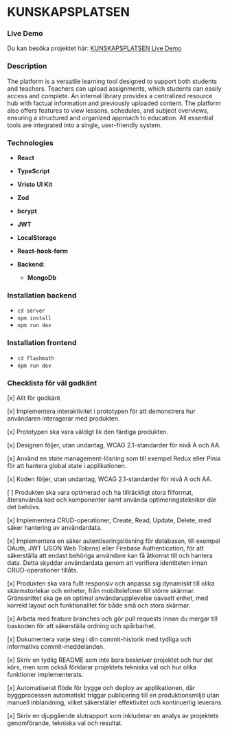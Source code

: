 # KUNSKAPSPLATSEN

### Live Demo

Du kan besöka projektet här: [KUNSKAPSPLATSEN Live Demo](https://frabjous-crumble-5798cb.netlify.app/)

### Description

The platform is a versatile learning tool designed to support both students and teachers. Teachers can upload assignments, which students can easily access and complete. An internal library provides a centralized resource hub with factual information and previously uploaded content. The platform also offers features to view lessons, schedules, and subject overviews, ensuring a structured and organized approach to education. All essential tools are integrated into a single, user-friendly system.

### Technologies

-   **React**
-   **TypeScript**
-   **Vristo UI Kit**
-   **Zod**
-   **bcrypt**
-   **JWT**
-   **LocalStorage**
-   **React-hook-form**

-   **Backend**:
    -   **MongoDb**

### Installation backend

-   `cd server`
-   `npm install`
-   `npm run dev`

### Installation frontend

-   `cd flashmath`
-   `npm run dev`


### Checklista för väl godkänt

 [x] Allt för godkänt

 [x] Implementera interaktivitet i prototypen för att demonstrera hur användaren interagerar med produkten.

 [x] Prototypen ska vara väldigt lik den färdiga produkten.

 [x] Designen följer, utan undantag, WCAG 2.1-standarder för nivå A och AA.

 [x] Använd en state management-lösning som till exempel Redux eller Pinia för att hantera global state i applikationen.

 [x] Koden följer, utan undantag, WCAG 2.1-standarder för nivå A och AA.

 [ ] Produkten ska vara optimerad och ha tillräckligt stora filformat, återanvända kod och komponenter samt använda optimeringstekniker där det behövs.

 [x] Implementera CRUD-operationer, Create, Read, Update, Delete, med säker hantering av användardata.

 [x] Implementera en säker autentiseringslösning för databasen, till exempel OAuth, JWT (JSON Web Tokens) eller Firebase Authentication, för att säkerställa att endast behöriga användare kan få åtkomst till och hantera data. Detta skyddar användardata genom att verifiera identiteten innan CRUD-operationer tillåts.

 [x] Produkten ska vara fullt responsiv och anpassa sig dynamiskt till olika skärmstorlekar och enheter, från mobiltelefoner till större skärmar. Gränssnittet ska ge en optimal användarupplevelse oavsett enhet, med korrekt layout och funktionalitet för både små och stora skärmar.

 [x] Arbeta med feature branches och gör pull requests innan du mergar till baskoden för att säkerställa ordning och spårbarhet.

 [x] Dokumentera varje steg i din commit-historik med tydliga och informativa commit-meddelanden.

 [x] Skriv en tydlig README som inte bara beskriver projektet och hur det körs, men som också förklarar projektets tekniska val och hur olika funktioner implementerats.

 [x] Automatiserat flöde för bygge och deploy av applikationen, där byggprocessen automatiskt triggar publicering till en produktionsmiljö utan manuell inblandning, vilket säkerställer effektivitet och kontinuerlig leverans.

 [x] Skriv en djupgående slutrapport som inkluderar en analys av projektets genomförande, tekniska val och resultat.

